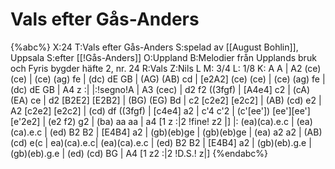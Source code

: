 # Vals efter Gås-Anders

{%abc%}
X:24
T:Vals efter Gås-Anders
S:spelad av [[August Bohlin]], Uppsala
S:efter [[!Gås-Anders]]
O:Uppland
B:Melodier från Upplands bruk och Fyris bygder häfte 2, nr. 24
R:Vals
Z:Nils L
M: 3/4
L: 1/8
K: A
A | A2     (ce) (ce) | (ce) (ag) fe | (dc) dE GB | (AG) (AB) cd | 
    [e2A2] (ce) (ce) | (ce) (ag) fe | (dc) dE GB | A4 z :|
|:!segno!A | A3 (cec) | d2 f2 ((3fgf) | [A4e4] c2 | (cA) (EA) ce | d2 [B2E2] [E2B2] | 
 (BG) (EG) Bd  | c2 [c2e2] [e2c2] | (AB) (cd) e2 | A2 [c2e2] [e2c2] | (cd) df ((3fgf) | 
 [c4e4] a2     | c'4        c'2 | (c'[ee']) [ee'][ee'] [e'2e2] | (e2 f2) g2 | (ba) aa aa | a4 [1 z :|2 !fine! z2 |]
|: (ea)(ca).e.c | (ea)(ca).e.c | (ed) B2   B2 | [E4B4] a2 | 
(gb)(eb)ge   | (gb)(eb)ge   | (ea) a2   a2 | (AB) (cd)  e(c |
ea)(ca).e.c| (ea)(ca).e.c | (ed) B2   B2 | [E4B4] a2 | 
(gb)(eb).g.e | (gb)(eb).g.e | (ed) (cd) BG | A4 [1 z2 :|2 !D.S.! z|]
{%endabc%}
